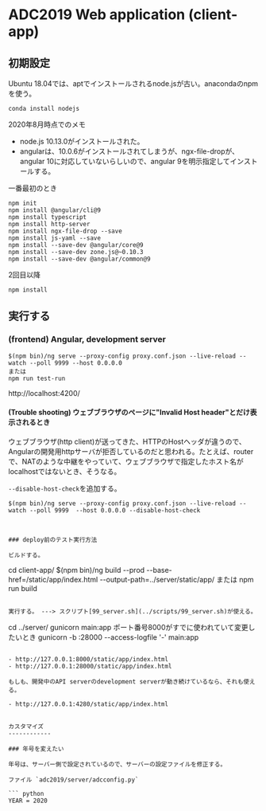 ADC2019 Web application (client-app)
====================================


初期設定
--------

Ubuntu 18.04では、aptでインストールされるnode.jsが古い。anacondaのnpmを使う。

```
conda install nodejs
```

2020年8月時点でのメモ

- node.js 10.13.0がインストールされた。
- angularは、10.0.6がインストールされてしまうが、ngx-file-dropが、angular 10に対応していないらしいので、angular 9を明示指定してインストールする。

一番最初のとき

```
npm init
npm install @angular/cli@9
npm install typescript
npm install http-server
npm install ngx-file-drop --save
npm install js-yaml --save
npm install --save-dev @angular/core@9
npm install --save-dev zone.js@~0.10.3
npm install --save-dev @angular/common@9
```


2回目以降

```
npm install
```

実行する
---------

### (frontend) Angular, development server

```
$(npm bin)/ng serve --proxy-config proxy.conf.json --live-reload --watch --poll 9999 --host 0.0.0.0
または
npm run test-run
```

http://localhost:4200/

#### (Trouble shooting) ウェブブラウザのページに"Invalid Host header"とだけ表示されるとき

ウェブブラウザ(http client)が送ってきた、HTTPのHostヘッダが違うので、Angularの開発用httpサーバが拒否しているのだと思われる。たとえば、routerで、NATのような中継をやっていて、ウェブブラウザで指定したホスト名がlocalhostではないとき、そうなる。

`--disable-host-check`を追加する。

```
$(npm bin)/ng serve --proxy-config proxy.conf.json --live-reload --watch --poll 9999  --host 0.0.0.0 --disable-host-check



### deploy前のテスト実行方法

ビルドする。

```
cd client-app/
$(npm bin)/ng build --prod --base-href=/static/app/index.html --output-path=../server/static/app/
または
npm run build
```

実行する。 ---> スクリプト[99_server.sh](../scripts/99_server.sh)が使える。

```
cd ../server/
gunicorn main:app
ポート番号8000がすでに使われていて変更したいとき
gunicorn -b :28000 --access-logfile '-' main:app
```

- http://127.0.0.1:8000/static/app/index.html
- http://127.0.0.1:28000/static/app/index.html

もしも、開発中のAPI serverのdevelopment serverが動き続けているなら、それも使える。

- http://127.0.0.1:4280/static/app/index.html


カスタマイズ
------------

### 年号を変えたい

年号は、サーバー側で設定されているので、サーバーの設定ファイルを修正する。

ファイル `adc2019/server/adcconfig.py`

``` python
YEAR = 2020
```
